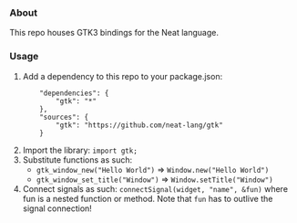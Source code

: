 ### About

This repo houses GTK3 bindings for the Neat language.

### Usage

1. Add a dependency to this repo to your package.json:
    ```
        "dependencies": {
            "gtk": "*"
        },
        "sources": {
            "gtk": "https://github.com/neat-lang/gtk"
        }
    ```
2. Import the library: `import gtk;`
3. Substitute functions as such:
    - `gtk_window_new("Hello World")` => `Window.new("Hello World")`
    - `gtk_window_set_title("Window")` => `Window.setTitle("Window")`
4. Connect signals as such:
    `connectSignal(widget, "name", &fun)` where fun is a nested function or method.
    Note that `fun` has to outlive the signal connection!
